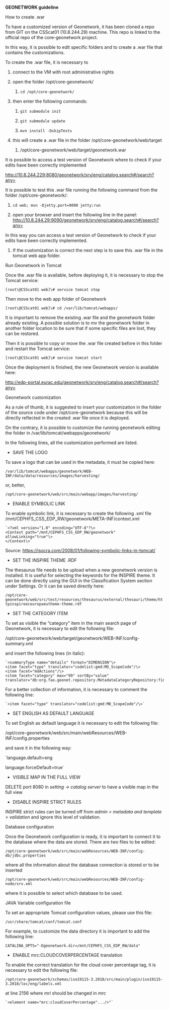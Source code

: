 **GEONETWORK guideline**

How to create .war

To have a customized version of Geonetwork, it has been cloned a repo from GIT
on the CSScat01 (10.8.244.29) machine. This repo is linked to the official repo
of the core-geonetwork project.

In this way, it is possible to edit specific folders and to create a .war file
that contains the customizations.

To create the .war file, it is necessary to

1.  connect to the VM with root administrative rights

2.  open the folder /opt/core-geonetwork/

    1.  `cd /opt/core-geonetwork/`

3.  then enter the following commands:

    1.  `git submodule init`

    2.  `git submodule update`

    3.  `mvn install -DskipTests`

4.  this will create a .war file in the folder /opt/core-geonetwork/web/target

    1.  /opt/core-geonetwork/web/target/geonetwork.war

It is possible to access a test version of Geonetwork  where to check if your edits have been correctly implemented

<http://10.8.244.229:8080/geonetwork/srv/eng/catalog.search#/search?any=>


It is possible to test this .war file running the following command from the
    folder /opt/core-geonetwork/:

   1. `cd web; mvn -Djetty.port=9090 jetty:run`

   2. open your browser and insert the following line in the panel:  
        <http://10.8.244.29:9090/geonetwork/srv/eng/catalog.search#/search?any=>
 
In this way you can access a test version of Geonetwork to check if your edits have been correctly implemented.

1.  If the customization is correct the next step is to save this .war file in
    the tomcat web app folder.

Run Geonetwork in Tomcat

Once the .war file is available, before deploying it, it is necessary to stop
the Tomcat service:

`[root\@CSScat01 web]\# service tomcat stop`

Then move to the web app folder of Geonetwork

`[root\@CSScat01 web]\# cd /var/lib/tomcat/webapps/`

It is important to remove the existing .war file and the geonetwork folder
already existing. A possible solution is to mv the geonetwork folder in another
folder location to be sure that if some specific files are lost, they can be
restored.

Then it is possible to copy or move the .war file created before in this folder
and restart the Tomcat service:

`[root\@CSScat01 web]\# service tomcat start`

Once the deployment is finished, the new Geonetwork version is available here:

<http://edp-portal.eurac.edu/geonetwork/srv/eng/catalog.search#/search?any=>

Geonetwork customization

As a rule of thumb, it is suggested to insert your customization in the folder
of the source code under /opt/core-geonetwork because this will be directly
reflected in the created .war file once it is deployed.

On the contrary, it is possible to customize the running geonetwork editing the
folder in /var/lib/tomcat/webapps/geonetwork/

In the following lines, all the customization performed are listed.

-   SAVE THE LOGO

To save a logo that can be used in the metadata, it must be copied here:

`/var/lib/tomcat/webapps/geonetwork/WEB-INF/data/data/resources/images/harvesting/`

or, better,

`/opt/core-geonetwork/web/src/main/webapp/images/harvesting/`

-   ENABLE SYMBOLIC LINK

To enable symbolic link, it is necessary to create the following .xml file
/mnt/CEPHFS_CSS_EDP_RW/geonetwork/META-INF/context.xml

    `<?xml version="1.0" encoding="UTF-8"?\>
    <Context path="/mnt/CEPHFS_CSS_EDP_RW/geonetwork" allowLinking="true"\>
    </Context\>`

Source: <https://isocra.com/2008/01/following-symbolic-links-in-tomcat/>

-   SET THE INSPIRE THEME .RDF

The thesaurus file needs to be upload when a new geonetwork version is
installed. It is useful for selecting the keywords for the INSPIRE theme. It can
be done directly using the GUI in the Classification System section under
Settings. Or it can be saved directly here:

`/opt/core-geonetwork/web/src/test/resources/thesaurus/external/thesauri/theme/httpinspireeceuropaeutheme-theme.rdf`

-   SET THE CATEGORY ITEM

To set as visible the “category” item in the main search page of Geonetwork, it
is necessary to edit the following file:

/opt/core-geonetwork/web/target/geonetwork/WEB-INF/config-summary.xml

and insert the following lines (in italic):

    `<summaryType name="details" format="DIMENSION"\>
    <item facet="type" translator="codelist:gmd:MD_ScopeCode"/\>
    <item facet="mdActions"/\>
    <item facet="category" max="99" sortBy="value"
    translator="db:org.fao.geonet.repository.MetadataCategoryRepository:findOneByName"/\>`

For a better collection of information, it is necessary to comment the following
line:

    `<item facet="type" translator="codelist:gmd:MD_ScopeCode"/\>`

-   SET ENGLISH AS DEFAULT LANGUAGE

To set English as default language it is necessary to edit the following file:

/opt/core-geonetwork/web/src/main/webResources/WEB-INF/config.properties

and save it in the following way:

`language.default=eng

language.forceDefault=true`

-   VISIBLE MAP IN THE FULL VIEW

DELETE port 8080 in *setting -> catalog server* to have a visible map in the
full view

-   DISABLE INSPIRE STRICT RULES

INSPIRE strict rules can be turned off from *admin \> metadata and template \>
validation* and ignore this level of validation.

Database configuration

Once the Geonetwork configuration is ready, it is important to connect it to the
database where the data are stored. There are two files to be edited:

   `/opt/core-geonetwork/web/src/main/webResources/WEB-INF/config-db/jdbc.properties`

where all the information about the database connection is stored or to be
inserted

   `/opt/core-geonetwork/web/src/main/webResources/WEB-INF/config-node/srv.xml`

where it is possible to select which database to be used.

JAVA Variable configuration file

To set an appropriate Tomcat configuration values, please use this file:

   `/usr/share/tomcat/conf/tomcat.conf`

For example, to customize the data directory it is important to add the
following line:

`CATALINA_OPTS="-Dgeonetwork.dir=/mnt/CEPHFS_CSS_EDP_RW/data"`

-   ENABLE mrc:CLOUDCOVERPERCENTAGE translation

To enable the correct translation for the cloud cover percentage tag, it is necessary to edit the following file:

  `/opt/core-geonetwork/schemas/iso19115-3.2018/src/main/plugin/iso19115-3.2018/loc/eng/labels.xml`
  
at line 2156 where _mri_ should be changed in _mrc_

    `<element name="mrc:cloudCoverPercentage".../>"`


